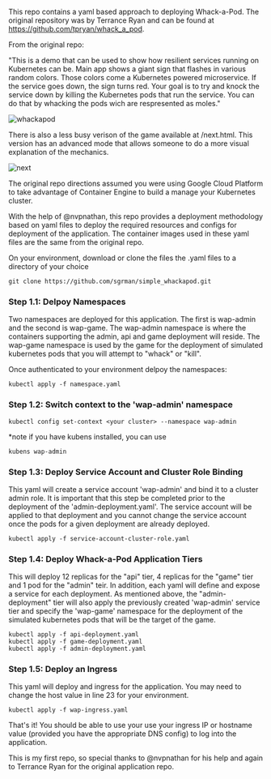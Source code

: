 

This repo contains a yaml based approach to deploying Whack-a-Pod.  The original repository was by Terrance Ryan and can be found at https://github.com/tpryan/whack_a_pod.  

From the original repo:

"This is a demo that can be used to show how resilient services running on Kubernetes can be. Main app shows a giant sign that flashes in various random colors. Those colors come a Kubernetes powered microservice. If the service goes down, the sign turns red. Your goal is to try and knock the service down by killing the Kubernetes pods that run the service. You can do that by whacking the pods wich are respresented as moles."

![whackapod](https://user-images.githubusercontent.com/19333241/51228547-a20d3a80-191e-11e9-8571-8e125fdbf61b.png)

There is also a less busy verison of the game available at /next.html. This version has an advanced mode that allows someone to do a more visual explanation of the mechanics.

![next](https://user-images.githubusercontent.com/19333241/51228584-c2d59000-191e-11e9-9d10-d799e2b8d734.png)

The original repo directions assumed you were using Google Cloud Platform to take advantage of Container Engine to build a manage your Kubernetes cluster.  

With the help of @nvpnathan, this repo provides a deployment methodology based on yaml files to deploy the required resources and configs for deployment of the application.  The container images used in these yaml files are the same from the original repo. 

On your environment, download or clone the files the .yaml files to a directory of your choice

```
git clone https://github.com/sgrman/simple_whackapod.git
```

### Step 1.1: Delpoy Namespaces
Two namespaces are deployed for this application.  The first is wap-admin and the second is wap-game.  The wap-admin namespace is where the containers supporting the admin, api and game deployment will reside.  The wap-game namespace is used by the game for the deployment of simulated kubernetes pods that you will attempt to "whack" or "kill".  

Once authenticated to your environment delpoy the namespaces:

```
kubectl apply -f namespace.yaml
```

### Step 1.2: Switch context to the 'wap-admin' namespace

```
kubectl config set-context <your cluster> --namespace wap-admin
```

*note if you have kubens installed, you can use 

```
kubens wap-admin
```

### Step 1.3: Deploy Service Account and Cluster Role Binding 
This yaml will create a service account 'wap-admin' and bind it to a cluster admin role. It is important that this step be completed prior to the deployment of the 'admin-deployment.yaml'.  The service account will be applied to that deployment and you cannot change the service account once the pods for a given deployment are already deployed.

```
kubectl apply -f service-account-cluster-role.yaml
```

### Step 1.4: Deploy Whack-a-Pod Application Tiers
This will deploy 12 replicas for the "api" tier, 4 replicas for the "game" tier and 1 pod for the "admin" teir. In addition, each yaml will define and expose a service for each deployment.  As mentioned above, the "admin-deployment" tier will also apply the previously created 'wap-admin' service tier and specify the 'wap-game' namespace for the deployment of the simulated kubernetes pods that will be the target of the game.

```
kubectl apply -f api-deployment.yaml
kubectl apply -f game-deployment.yaml
kubectl apply -f admin-deployment.yaml
```

### Step 1.5: Deploy an Ingress
This yaml will deploy and ingress for the application.  You may need to change the host value in line 23 for your environment.

```
kubectl apply -f wap-ingress.yaml
```

That's it!  You should be able to use your use your ingress IP or hostname value (provided you have the appropriate DNS config) to log into the application. 

This is my first repo, so special thanks to @nvpnathan for his help and again to Terrance Ryan for the original application repo.






